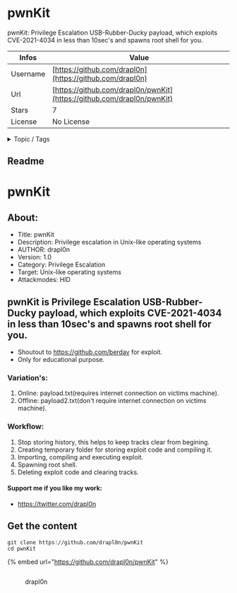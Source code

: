 # pwnKit

pwnKit: Privilege Escalation USB-Rubber-Ducky payload, which exploits CVE-2021-4034 in less than 10sec's and spawns root shell for you.

| Infos    | Value                                                              |
| -------- | -------------------------------------------------------------------|
| Username | [https://github.com/drapl0n](https://github.com/drapl0n) |
| Url      | [https://github.com/drapl0n/pwnKit](https://github.com/drapl0n/pwnKit)                                               |
| Stars    | 7                                                          |
| License  | No License                                                        |

<details>

<summary>Topic / Tags</summary>

* cve-2021-4034* exploit* hak5-ducky* payload

</details>

## Readme

# pwnKit

## About:
* Title: pwnKit
* Description: Privilege escalation in Unix-like operating systems
* AUTHOR: drapl0n
* Version: 1.0
* Category: Privilege Escalation
* Target: Unix-like operating systems
* Attackmodes: HID

## pwnKit is Privilege Escalation USB-Rubber-Ducky payload, which exploits CVE-2021-4034 in less than 10sec's and spawns root shell for you.

* Shoutout to https://github.com/berdav for exploit.
* Only for educational purpose.
### Variation's:
1. Online: payload.txt(requires internet connection on victims machine).
2. Offline: payload2.txt(don't require internet connection on victims machine).

### Workflow:
1. Stop storing history, this helps to keep tracks clear from begining.
2. Creating temporary folder for storing exploit code and compiling it.
3. Importing, compiling and executing exploit.
4. Spawning root shell.
5. Deleting exploit code and clearing tracks.

#### Support me if you like my work:
* https://twitter.com/drapl0n



## Get the content

```
git clone https://github.com/drapl0n/pwnKit
cd pwnKit
```

{% embed url="https://github.com/drapl0n/pwnKit" %}

<figure><img src="https://avatars.githubusercontent.com/u/87269662?v=4" alt=""><figcaption><p>drapl0n</p></figcaption></figure>
